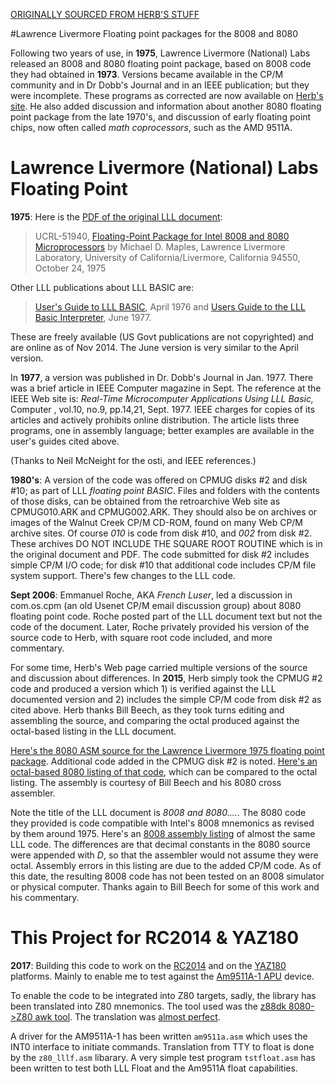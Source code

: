 
[ORIGINALLY SOURCED FROM HERB'S STUFF](http://www.retrotechnology.com/herbs_stuff/float.html)


#Lawrence Livermore Floating point packages for the 8008 and 8080

Following two years of use, in **1975**, Lawrence Livermore (National) Labs released an 8008 and 8080 floating point package, based on 8008 code they had obtained in **1973**. Versions became available in the CP/M community and in Dr Dobb's Journal and in an IEEE publication; but they were incomplete. These programs as corrected are now available on [Herb's site](http://www.retrotechnology.com/herbs_stuff/float.html). He also added discussion and information about another 8080 floating point package from the late 1970's, and discussion of early floating point chips, now often called *math coprocessors*, such as the AMD 9511A.

# Lawrence Livermore (National) Labs Floating Point

**1975**: Here is the [PDF of the original LLL document](https://github.com/z88dk/techdocs/blob/master/amd/am9511a/LLL%20Floating%20Point%20Basic.pdf):

>   UCRL-51940, [Floating-Point Package for Intel 8008 and 8080 Microprocessors](http://www.llnl.gov/tid/lof/documents/pdf/171286.pdf) by Michael D. Maples, Lawrence Livermore Laboratory, University of California/Livermore, California 94550, October 24, 1975

Other LLL publications about LLL BASIC are:

>[User's Guide to LLL BASIC](http://www.osti.gov/scitech/biblio/7342209), April 1976 and [Users Guide to the LLL Basic Interpreter](http://www.osti.gov/scitech/biblio/7303688/), June 1977.

These are freely available (US Govt publications are not copyrighted) and are online as of Nov 2014. The June version is very similar to the April version.

In **1977**, a version was published in Dr. Dobb's Journal in Jan. 1977. There was a brief article in IEEE Computer magazine in Sept. The reference at the IEEE Web site is: *Real-Time Microcomputer Applications Using LLL Basic,* Computer , vol.10, no.9, pp.14,21, Sept. 1977. IEEE charges for copies of its articles and actively prohibits online distribution. The article lists three programs, one in assembly language; better examples are available in the user's guides cited above.

(Thanks to Neil McNeight for the osti, and IEEE references.)

**1980's**: A version of the code was offered on CPMUG disks #2 and disk #10; as part of LLL *floating point BASIC*. Files and folders with the contents of those disks, can be obtained from the retroarchive Web site as CPMUG010.ARK and CPMUG002.ARK. They should also be on archives or images of the Walnut Creek CP/M CD-ROM, found on many Web CP/M archive sites. Of course *010* is code from disk #10, and *002* from disk #2. These archives DO NOT INCLUDE THE SQUARE ROOT ROUTINE which is in the original document and PDF. The code submitted for disk #2 includes simple CP/M I/O code; for disk #10 that additional code includes CP/M file system support. There's few changes to the LLL code.

**Sept 2006**: Emmanuel Roche, AKA *French Luser*, led a discussion in com.os.cpm (an old Usenet CP/M email discussion group) about 8080 floating point code. Roche posted part of the LLL document text but not the code of the document. Later, Roche privately provided his version of the source code to Herb, with square root code included, and more commentary.

For some time, Herb's Web page carried multiple versions of the source and discussion about differences. In **2015**, Herb simply took the CPMUG #2 code and produced a version which 1) is verified against the LLL documented version and 2) includes the simple CP/M code from disk #2 as cited above. Herb thanks Bill Beech, as they took turns editing and assembling the source, and comparing the octal produced against the octal-based listing in the LLL document.

[Here's the 8080 ASM source for the Lawrence Livermore 1975 floating point package](http://www.retrotechnology.com/herbs_stuff/lll_float_8080_clean.asm). Additional code added in the CPMUG disk #2 is noted. [Here's an octal-based 8080 listing of that code](http://www.retrotechnology.com/herbs_stuff/lll_float_8080_beech.lst), which can be compared to the octal listing. The assembly is courtesy of Bill Beech and his 8080 cross assembler.

Note the title of the LLL document is *8008 and 8080....*. The 8080 code they provided is code compatible with Intel's 8008 mnemonics as revised by them around 1975. Here's an [8008 assembly listing](http://www.retrotechnology.com/herbs_stuff/lll_float_8008_beech.lst) of almost the same LLL code. The differences are that decimal constants in the 8080 source were appended with *D*, so that the assembler would not assume they were octal. Assembly errors in this listing are due to the added CP/M code. As of this date, the resulting 8008 code has not been tested on an 8008 simulator or physical computer. Thanks again to Bill Beech for some of this work and his commentary.

# This Project for RC2014 & YAZ180

**2017**: Building this code to work on the [RC2014](http://rc2014.co.uk) and on the [YAZ180](https://feilipu.me/2016/05/23/another-z80-project/) platforms. Mainly to enable me to test against the [Am9511A-1 APU](https://feilipu.me/2017/02/22/characterising-am9511a-1-apu/) device.

To enable the code to be integrated into Z80 targets, sadly, the library has been translated into Z80 mnemonics.
The tool used was the [z88dk 8080->Z80 awk tool](https://github.com/z88dk/z88dk/tree/master/support/8080). The translation was [almost perfect](https://github.com/feilipu/LLL-Floating-Point/commit/b30d59f84afe3667187d0e9c5634b93ae3c00ed0).

A driver for the AM9511A-1 has been written `am9511a.asm` which uses the INT0 interface to initiate commands. Translation from TTY to float is done by the `z80_lllf.asm` libarary. A very simple test program `tstfloat.asm` has been written to test both LLL Float and the Am9511A float capabilities.

